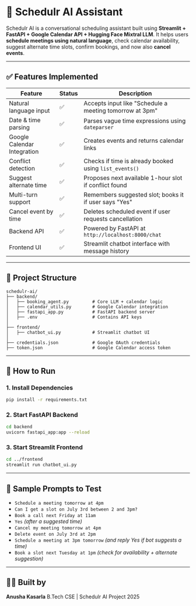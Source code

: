 # 🤖 Schedulr AI Assistant

Schedulr AI is a conversational scheduling assistant built using **Streamlit + FastAPI + Google Calendar API + Hugging Face Mixtral LLM**. It helps users **schedule meetings using natural language**, check calendar availability, suggest alternate time slots, confirm bookings, and now also **cancel events**.

---

## ✅ Features Implemented

| Feature                     | Status | Description                                             |
| --------------------------- | ------ | ------------------------------------------------------- |
| Natural language input      | ✅      | Accepts input like "Schedule a meeting tomorrow at 3pm" |
| Date & time parsing         | ✅      | Parses vague time expressions using `dateparser`        |
| Google Calendar Integration | ✅      | Creates events and returns calendar links               |
| Conflict detection          | ✅      | Checks if time is already booked using `list_events()`  |
| Suggest alternate time      | ✅      | Proposes next available 1-hour slot if conflict found   |
| Multi-turn support          | ✅      | Remembers suggested slot; books it if user says "Yes"   |
| Cancel event by time        | ✅      | Deletes scheduled event if user requests cancellation   |
| Backend API                 | ✅      | Powered by FastAPI at `http://localhost:8000/chat`      |
| Frontend UI                 | ✅      | Streamlit chatbot interface with message history        |

---

## 📁 Project Structure

```
schedulr-ai/
├── backend/
│   ├── booking_agent.py         # Core LLM + calendar logic
│   ├── calendar_utils.py        # Google Calendar integration
│   ├── fastapi_app.py           # FastAPI backend server
│   ├── .env                     # Contains API keys
│
├── frontend/
│   ├── chatbot_ui.py            # Streamlit chatbot UI
│
├── credentials.json             # Google OAuth credentials
├── token.json                   # Google Calendar access token
```

---

## 🚀 How to Run

### 1. Install Dependencies

```bash
pip install -r requirements.txt
```

### 2. Start FastAPI Backend

```bash
cd backend
uvicorn fastapi_app:app --reload
```

### 3. Start Streamlit Frontend

```bash
cd ../frontend
streamlit run chatbot_ui.py
```

---

## 🧪 Sample Prompts to Test

* `Schedule a meeting tomorrow at 4pm`
* `Can I get a slot on July 3rd between 2 and 3pm?`
* `Book a call next Friday at 11am`
* `Yes` *(after a suggested time)*
* `Cancel my meeting tomorrow at 4pm`
* `Delete event on July 3rd at 2pm`
* `Schedule a meeting at 3pm tomorrow` *(and reply Yes if bot suggests a time)*
* `Book a slot next Tuesday at 1pm` *(check for availability + alternate suggestion)*

---

## 👩‍💻 Built by

**Anusha Kasarla**
B.Tech CSE  |  Schedulr AI Project 2025
